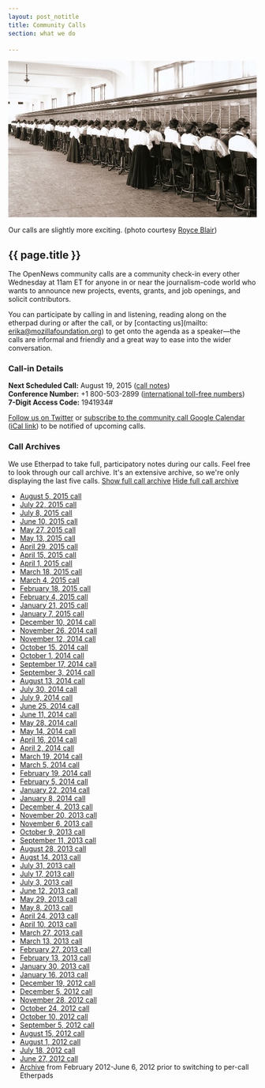 ```yaml
---
layout: post_notitle
title: Community Calls
section: what we do

---
```


<img src="/media/img/operators.jpg" class="topline">
<p class="caption">Our calls are slightly more exciting. (photo courtesy <a href="https://www.flickr.com/photos/ironrodart/4154904299">Royce Blair</a>)</p>

<h2>{{ page.title }}</h2>

<p class="bodybig">The OpenNews community calls are a community check-in every other Wednesday at 11am ET for anyone in or near the journalism-code world who wants to announce new projects, events, grants, and job openings, and solicit contributors.</p>

You can participate by calling in and listening, reading along on the etherpad during or after the call, or by [contacting us](mailto: erika@mozillafoundation.org) to get onto the agenda as a speaker—the calls are informal and friendly and a great way to ease into the wider conversation.

### Call-in Details

**Next Scheduled Call:** August 19, 2015 ([call notes](https://etherpad.mozilla.org/opennews-calls-Aug19))<br />
**Conference Number:** +1 800-503-2899 ([international toll-free numbers](https://wiki.mozilla.org/Webmakers/Community_Calls/International))<br />
**7-Digit Access Code:** 1941934#<br />

[Follow us on Twitter](https://twitter.com/opennews") or [subscribe to the community call Google Calendar](https://www.google.com/calendar/embed?src=r2u7nkls68sk5cbqr5u07c36kc@group.calendar.google.com)  ([iCal link](https://www.google.com/calendar/ical/r2u7nkls68sk5cbqr5u07c36kc@group.calendar.google.com/public/basic.ics)) to be notified of upcoming calls.

<div class="calllist closed">
<h3><span class="mw-headline" id="Call_Archives">Call Archives</span></h3>
<p>We use Etherpad to take full, participatory notes during our calls. Feel free to look through our call archive. It's an extensive archive, so we're only displaying the last five calls. <a href="#" class="showall more">Show full call archive</a> <a href="#" class="showall less">Hide full call archive</a>

<ul>
<li><a ref="nofollow" class="external text" href="https://etherpad.mozilla.org/opennews-calls-Aug5">August 5, 2015 call</a>
</li>
<li><a ref="nofollow" class="external text" href="https://etherpad.mozilla.org/opennews-calls-July22">July 22, 2015 call</a>
</li>
<li><a ref="nofollow" class="external text" href="https://etherpad.mozilla.org/opennews-calls-July8">July 8, 2015 call</a>
</li>
<li><a ref="nofollow" class="external text" href="https://etherpad.mozilla.org/opennews-calls-June10">June 10, 2015 call</a>
</li>
<li><a ref="nofollow" class="external text" href="https://etherpad.mozilla.org/opennews-calls-May27">May 27, 2015 call</a>
</li>
<li><a ref="nofollow" class="external text" href="https://etherpad.mozilla.org/opennews-calls-May13">May 13, 2015 call</a>
</li>
<li><a ref="nofollow" class="external text" href="https://etherpad.mozilla.org/opennews-calls-Apr29">April 29, 2015 call</a>
</li>
<li><a ref="nofollow" class="external text" href="https://etherpad.mozilla.org/opennews-calls-Apr15">April 15, 2015 call</a>
</li>
<li><a ref="nofollow" class="external text" href="https://etherpad.mozilla.org/opennews-calls-Apr1">April 1, 2015 call</a>
</li>
<li><a ref="nofollow" class="external text" href="https://etherpad.mozilla.org/opennews-calls-Mar18">March 18, 2015 call</a>
</li>
<li><a rel="nofollow" class="external text" href="https://etherpad.mozilla.org/opennews-calls-Mar4">March 4, 2015 call</a>
</li>
<li><a rel="nofollow" class="external text" href="https://etherpad.mozilla.org/opennews-calls-Feb18">February 18, 2015 call</a>
</li>
<li><a rel="nofollow" class="external text" href="https://etherpad.mozilla.org/opennews-calls-Feb4">February 4, 2015 call</a>
</li>
<li><a rel="nofollow" class="external text" href="https://etherpad.mozilla.org/opennews-calls-Jan21">January 21, 2015 call</a>
</li>
<li><a rel="nofollow" class="external text" href="https://etherpad.mozilla.org/opennews-calls-Jan7">January 7, 2015 call</a>
</li>
<li><a rel="nofollow" class="external text" href="https://etherpad.mozilla.org/opennews-calls-Dec10">December 10, 2014 call</a>
</li>
<li><a rel="nofollow" class="external text" href="https://etherpad.mozilla.org/opennews-calls-Nov26">November 26, 2014 call</a>
</li>
<li><a rel="nofollow" class="external text" href="https://etherpad.mozilla.org/opennews-calls-Oct29">November 12, 2014 call</a>
</li>
<li><a rel="nofollow" class="external text" href="https://etherpad.mozilla.org/opennews-calls-Oct15">October 15, 2014 call</a>
</li>
<li><a rel="nofollow" class="external text" href="https://etherpad.mozilla.org/opennews-calls-Oct1">October 1, 2014 call</a>
</li>
<li><a rel="nofollow" class="external text" href="https://etherpad.mozilla.org/opennews-calls-Sept17">September 17, 2014 call</a>
</li>
<li><a rel="nofollow" class="external text" href="https://etherpad.mozilla.org/opennews-calls-Sept3">September 3, 2014 call</a>
</li>
<li><a rel="nofollow" class="external text" href="https://etherpad.mozilla.org/opennews-calls-Aug13">August 13, 2014 call</a>
</li>
<li><a rel="nofollow" class="external text" href="https://etherpad.mozilla.org/opennews-calls-July30">July 30, 2014 call</a>
</li>
<li><a rel="nofollow" class="external text" href="https://etherpad.mozilla.org/opennews-calls-July9">July 9, 2014 call</a>
</li>
<li><a rel="nofollow" class="external text" href="https://etherpad.mozilla.org/opennews-calls-June25">June 25, 2014 call</a>
</li>
<li><a rel="nofollow" class="external text" href="https://etherpad.mozilla.org/opennews-calls-June11">June 11, 2014 call</a>
</li>
<li><a rel="nofollow" class="external text" href="https://etherpad.mozilla.org/opennews-calls-May28">May 28, 2014 call</a>
</li>
<li><a rel="nofollow" class="external text" href="https://etherpad.mozilla.org/opennews-calls-May14">May 14, 2014 call</a></li>
<li><a rel="nofollow" class="external text" href="https://etherpad.mozilla.org/opennews-calls-Apr16">April 16, 2014 call</a>
</li>
<li><a rel="nofollow" class="external text" href="https://etherpad.mozilla.org/opennews-calls-Apr2">April 2, 2014 call</a>
</li>
<li><a rel="nofollow" class="external text" href="https://etherpad.mozilla.org/opennews-calls-Mar19">March 19, 2014 call</a>
</li>
<li><a rel="nofollow" class="external text" href="https://etherpad.mozilla.org/opennews-calls-Mar5">March 5, 2014 call</a>
</li>
<li><a rel="nofollow" class="external text" href="https://etherpad.mozilla.org/opennews-calls-Feb19">February 19, 2014 call</a>
</li>
<li><a rel="nofollow" class="external text" href="https://etherpad.mozilla.org/opennews-calls-Feb5">February 5, 2014 call</a>
</li>
<li><a rel="nofollow" class="external text" href="https://etherpad.mozilla.org/opennews-calls-Jan22">January 22, 2014 call</a>
</li>
<li><a rel="nofollow" class="external text" href="https://etherpad.mozilla.org/opennews-calls-Jan8">January 8, 2014 call</a>
</li>
<li><a rel="nofollow" class="external text" href="https://etherpad.mozilla.org/opennews-calls-Dec4">December 4, 2013 call</a>
</li>
<li><a rel="nofollow" class="external text" href="https://etherpad.mozilla.org/opennews-calls-Nov20">November 20, 2013 call</a>
</li>
<li><a rel="nofollow" class="external text" href="https://etherpad.mozilla.org/opennews-calls-Nov6">November 6, 2013 call</a>
</li>
<li><a rel="nofollow" class="external text" href="https://etherpad.mozilla.org/opennews-calls-Oct9">October 9, 2013 call</a>
</li>
<li><a rel="nofollow" class="external text" href="https://etherpad.mozilla.org/opennews-calls-Sept11">September 11, 2013 call</a>
</li>
<li><a rel="nofollow" class="external text" href="https://etherpad.mozilla.org/opennews-calls-Aug28">August 28, 2013 call</a>
</li>
<li><a rel="nofollow" class="external text" href="https://etherpad.mozilla.org/opennews-calls-Aug14">Augst 14, 2013 call</a>
</li>
<li><a rel="nofollow" class="external text" href="https://etherpad.mozilla.org/opennews-calls-July31">July 31, 2013 call</a>
</li>
<li><a rel="nofollow" class="external text" href="https://etherpad.mozilla.org/opennews-calls-July17">July 17, 2013 call</a>
</li>
<li><a rel="nofollow" class="external text" href="https://etherpad.mozilla.org/opennews-calls-June26">July 3, 2013 call</a>
</li>
<li><a rel="nofollow" class="external text" href="https://etherpad.mozilla.org/opennews-calls-June12">June 12, 2013 call</a>
</li>
<li><a rel="nofollow" class="external text" href="https://etherpad.mozilla.org/opennews-calls-May29">May 29, 2013 call</a>
</li>
<li><a rel="nofollow" class="external text" href="https://etherpad.mozilla.org/opennews-calls-May8">May 8, 2013 call</a>
</li>
<li><a rel="nofollow" class="external text" href="https://etherpad.mozilla.org/opennews-calls-Apr24">April 24, 2013 call</a>
</li>
<li><a rel="nofollow" class="external text" href="https://etherpad.mozilla.org/opennews-calls-Apr10">April 10, 2013 call</a>
</li>
<li><a rel="nofollow" class="external text" href="https://etherpad.mozilla.org/opennews-calls-Mar27">March 27, 2013 call</a>
</li>
<li><a rel="nofollow" class="external text" href="https://etherpad.mozilla.org/opennews-calls-Mar13">March 13, 2013 call</a>
</li>
<li><a rel="nofollow" class="external text" href="https://etherpad.mozilla.org/opennews-calls-Feb27">February 27, 2013 call</a>
</li>
<li><a rel="nofollow" class="external text" href="https://etherpad.mozilla.org/opennews-calls-Feb13">February 13, 2013 call</a>
</li>
<li><a rel="nofollow" class="external text" href="https://etherpad.mozilla.org/opennews-calls-Jan30">January 30, 2013 call</a>
</li>
<li><a rel="nofollow" class="external text" href="https://etherpad.mozilla.org/opennews-calls-Jan16">January 16, 2013 call</a>  
</li>
<li><a rel="nofollow" class="external text" href="https://etherpad.mozilla.org/opennews-calls-Dec19">December 19, 2012 call</a>
</li>
<li><a rel="nofollow" class="external text" href="https://etherpad.mozilla.org/opennews-calls-Dec5">December 5, 2012 call</a>
</li>
<li><a rel="nofollow" class="external text" href="https://etherpad.mozilla.org/opennews-calls-Nov28">November 28, 2012 call</a>
</li>
<li><a rel="nofollow" class="external text" href="https://etherpad.mozilla.org/opennews-calls-Oct24">October 24, 2012 call</a>
</li>
<li><a rel="nofollow" class="external text" href="https://etherpad.mozilla.org/opennews-calls-Oct10">October 10, 2012 call</a>
</li>
<li><a rel="nofollow" class="external text" href="https://etherpad.mozilla.org/opennews-calls-Aug29">September 5, 2012 call</a>
</li>
<li><a rel="nofollow" class="external text" href="https://etherpad.mozilla.org/opennews-calls-Aug15">August 15, 2012 call</a>
</li>
<li><a rel="nofollow" class="external text" href="https://etherpad.mozilla.org/opennews-calls-Aug1">August 1, 2012 call</a>
</li>
<li><a rel="nofollow" class="external text" href="https://etherpad.mozilla.org/opennews-calls-July18">July 18, 2012 call</a>
</li>
<li><a rel="nofollow" class="external text" href="https://etherpad.mozilla.org/opennews-calls-June20">June 27, 2012 call</a>
</li>
<li><a rel="nofollow" class="external text" href="https://etherpad.mozilla.org/opennews-call-archive">Archive</a> from February 2012-June 6, 2012 prior to switching to per-call Etherpads
</li>
</ul>
</div>
